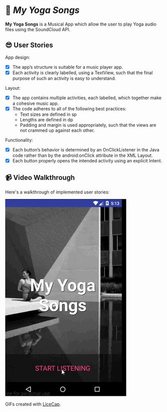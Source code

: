 # :iphone: *My Yoga Songs*  

**My Yoga Songs** is a Musical App which allow the user to play Yoga audio files using the SoundCloud API.

## :sunglasses: User Stories

App design:

* [x] The app’s structure is suitable for a music player app.
* [x] Each activity is clearly labelled, using a TextView, such that the final purpose of such an activity is easy to understand. 
 
Layout:
* [x] The app contains multiple activities, each labelled, which together make a cohesive music app.
* [x] The code adheres to all of the following best practices:
  * Text sizes are defined in sp
  * Lengths are defined in dp
  * Padding and margin is used appropriately, such that the views are not crammed up against each other.

Functionality:

* [x] Each button’s behavior is determined by an OnClickListener in the Java code rather than by the android:onClick attribute in the XML Layout.
* [x] Each button properly opens the intended activity using an explicit Intent.

## :video_camera: Video Walkthrough 

Here's a walkthrough of implemented user stories:

<img src='https://github.com/IsabelPalomar/android-my-yoga-songs/blob/master/YogaSongs.gif' title='Video Walkthrough' width='' alt='Video Walkthrough' />

GIFs created with [LiceCap](http://www.cockos.com/licecap/).

